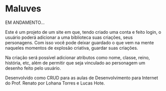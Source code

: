 # Maluves

EM ANDAMENTO...

Este é um projeto de um site em que, tendo criado uma conta e feito login, o usuário poderá adicionar a uma biblioteca suas criações, seus personagens. Com isso você pode deixar guardado o que vem na mente naqueles momentos de explosão criativa, guardar suas criações.

Na criação será possível adicionar atributos como nome, classe, reino, história, etc, além de permitir que seja vinculado ao personagem um desenho feito pelo usuário.

Desenvolvido como CRUD para as aulas de Desenvolvimento para Internet do Prof. Renato por Lohana Torres e Lucas Hote.
